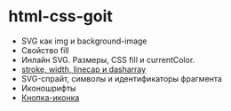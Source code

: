 # html-css-goit

- SVG как img и background-image
- Свойство fill
- Инлайн SVG. Размеры, CSS fill и currentColor.
- [stroke, width, linecap и dasharray](http://css.yoksel.ru/svg-fill-and-stroke/)
- SVG-спрайт, символы и идентификаторы фрагмента
- Иконошрифты
- [Кнопка-иконка](https://moderncss.dev/icon-button-css-styling-guide/)
